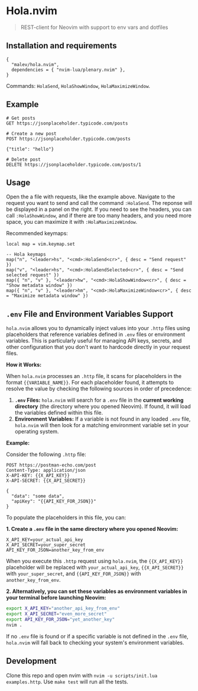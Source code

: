 # Hola.nvim

> REST-client for Neovim with support to env vars and dotfiles

## Installation and requirements

```
{
  "malev/hola.nvim",
  dependencies = { "nvim-lua/plenary.nvim" },
}
```

Commands: `HolaSend`, `HolaShowWindow`, `HolaMaximizeWindow`.

## Example

```
# Get posts
GET https://jsonplaceholder.typicode.com/posts

# Create a new post
POST https://jsonplaceholder.typicode.com/posts

{"title": "hello"}

# Delete post
DELETE https://jsonplaceholder.typicode.com/posts/1

```

## Usage

Open the a file with requests, like the example above. Navigate to the request you want to send and call the command `:HolaSend`.
The reponse will be displayed in a panel on the right. If you need to see the headers, you can call `:HolaShowWindow`,
and if there are too many headers, and you need more space, you can maximize it with `:HolaMaximizeWindow`.

Recommended keymaps:

```
local map = vim.keymap.set

-- Hola keymaps
map("n", "<leader>hs", "<cmd>:HolaSend<cr>", { desc = "Send request" })
map("v", "<leader>hs", "<cmd>:HolaSendSelected<cr>", { desc = "Send selected request" })
map({ "n", "v" }, "<leader>hw", "<cmd>:HolaShowWindow<cr>", { desc = "Show metadata window" })
map({ "n", "v" }, "<leader>hm", "<cmd>:HolaMaximizeWindow<cr>", { desc = "Maximize metadata window" })

```

## `.env` File and Environment Variables Support

`hola.nvim` allows you to dynamically inject values into your `.http` files using placeholders that reference variables defined in `.env` files or environment variables. This is particularly useful for managing API keys, secrets, and other configuration that you don't want to hardcode directly in your request files.

**How it Works:**

When `hola.nvim` processes an `.http` file, it scans for placeholders in the format `{{VARIABLE_NAME}}`. For each placeholder found, it attempts to resolve the value by checking the following sources in order of precedence:

1. **`.env` Files:** `hola.nvim` will search for a `.env` file in the **current working directory** (the directory where you opened Neovim). If found, it will load the variables defined within this file.
2. **Environment Variables:** If a variable is not found in any loaded `.env` file, `hola.nvim` will then look for a matching environment variable set in your operating system.

**Example:**

Consider the following `.http` file:

```
POST https://postman-echo.com/post
Content-Type: application/json
X-API-KEY: {{X_API_KEY}}
X-API-SECRET: {{X_API_SECRET}}

{
  "data": "some data",
  "apiKey": "{{API_KEY_FOR_JSON}}"
}
```

To populate the placeholders in this file, you can:

**1. Create a `.env` file in the same directory where you opened Neovim:**

```
X_API_KEY=your_actual_api_key
X_API_SECRET=your_super_secret
API_KEY_FOR_JSON=another_key_from_env
```

When you execute this `.http` request using `hola.nvim`, the `{{X_API_KEY}}` placeholder will be replaced with `your_actual_api_key`, `{{X_API_SECRET}}` with `your_super_secret`, and `{{API_KEY_FOR_JSON}}` with `another_key_from_env`.

**2. Alternatively, you can set these variables as environment variables in your terminal before launching Neovim:**

```bash
export X_API_KEY="another_api_key_from_env"
export X_API_SECRET="even_more_secret"
export API_KEY_FOR_JSON="yet_another_key"
nvim .
```

If no `.env` file is found or if a specific variable is not defined in the `.env` file, `hola.nvim` will fall back to checking your system's environment variables.

## Development

Clone this repo and open nvim with `nvim -u scripts/init.lua examples.http`. Use `make test` will run all the tests.

